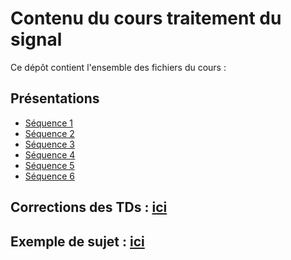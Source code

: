 # Contenu du cours traitement du signal 
Ce dépôt contient l'ensemble des fichiers du cours :
## Présentations
* <a id="raw-url" href="https://raw.githubusercontent.com/fbuloup/pFIEA02CM/main/sequence_1.pdf">Séquence 1</a>
* <a id="raw-url" href="https://raw.githubusercontent.com/fbuloup/pFIEA02CM/main/sequence_2.pdf">Séquence 2</a>
* <a id="raw-url" href="https://raw.githubusercontent.com/fbuloup/pFIEA02CM/main/sequence_3.pdf">Séquence 3</a>
* <a id="raw-url" href="https://raw.githubusercontent.com/fbuloup/pFIEA02CM/main/sequence_4.pdf">Séquence 4</a>
* <a id="raw-url" href="https://raw.githubusercontent.com/fbuloup/pFIEA02CM/main/sequence_5.pdf">Séquence 5</a>
* <a id="raw-url" href="https://raw.githubusercontent.com/fbuloup/pFIEA02CM/main/sequence_6.pdf">Séquence 6</a>
## Corrections des TDs : [ici](https://github.com/fbuloup/pFIEA02CM/tree/main/Corrections%20TDs)
## Exemple de sujet : [ici](https://github.com/fbuloup/pFIEA02CM/tree/main/Corrections%20TDs)
